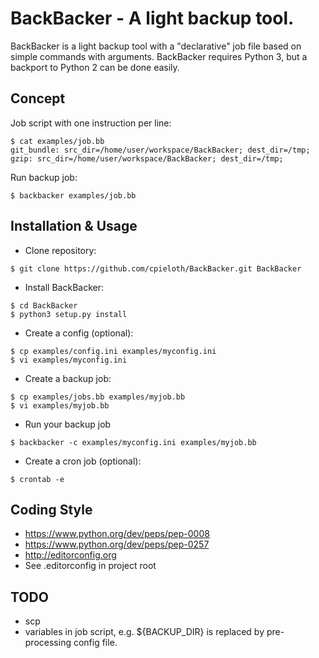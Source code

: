 BackBacker - A light backup tool.
=================================

BackBacker is a light backup tool with a "declarative" job file based on simple commands with arguments.
BackBacker requires Python 3, but a backport to Python 2 can be done easily.


Concept
-------

Job script with one instruction per line:
```
$ cat examples/job.bb
git_bundle: src_dir=/home/user/workspace/BackBacker; dest_dir=/tmp;
gzip: src_dir=/home/user/workspace/BackBacker; dest_dir=/tmp;
```

Run backup job:
```
$ backbacker examples/job.bb
```


Installation & Usage
--------------------

* Clone repository:
```
$ git clone https://github.com/cpieloth/BackBacker.git BackBacker
```
* Install BackBacker:
```
$ cd BackBacker
$ python3 setup.py install
```
* Create a config (optional):
```
$ cp examples/config.ini examples/myconfig.ini
$ vi examples/myconfig.ini
```
* Create a backup job:
```
$ cp examples/jobs.bb examples/myjob.bb
$ vi examples/myjob.bb
```
* Run your backup job
```
$ backbacker -c examples/myconfig.ini examples/myjob.bb
```
* Create a cron job (optional):
```
$ crontab -e
```


Coding Style
------------

* https://www.python.org/dev/peps/pep-0008
* https://www.python.org/dev/peps/pep-0257
* http://editorconfig.org
* See .editorconfig in project root


TODO
----

* scp
* variables in job script, e.g. ${BACKUP_DIR} is replaced by pre-processing config file.

